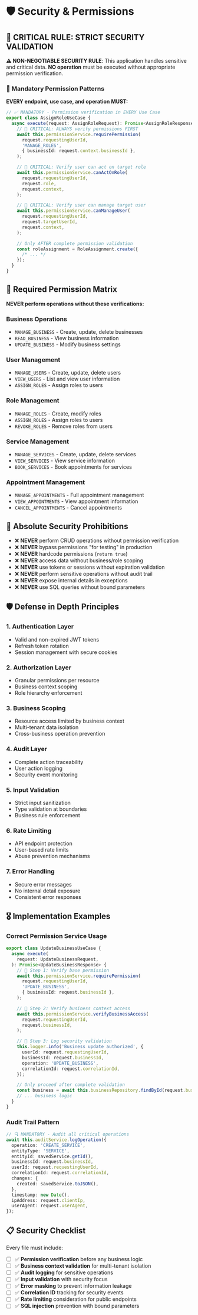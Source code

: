 # 🛡️ Security & Permissions

## 🚨 CRITICAL RULE: STRICT SECURITY VALIDATION

**⚠️ NON-NEGOTIABLE SECURITY RULE**: This application handles sensitive and critical data. **NO operation** must be executed without appropriate permission verification.

### 🔐 Mandatory Permission Patterns

**EVERY endpoint, use case, and operation MUST:**

```typescript
// ✅ MANDATORY - Permission verification in EVERY Use Case
export class AssignRoleUseCase {
  async execute(request: AssignRoleRequest): Promise<AssignRoleResponse> {
    // 🚨 CRITICAL: ALWAYS verify permissions FIRST
    await this.permissionService.requirePermission(
      request.requestingUserId,
      'MANAGE_ROLES',
      { businessId: request.context.businessId },
    );

    // 🚨 CRITICAL: Verify user can act on target role
    await this.permissionService.canActOnRole(
      request.requestingUserId,
      request.role,
      request.context,
    );

    // 🚨 CRITICAL: Verify user can manage target user
    await this.permissionService.canManageUser(
      request.requestingUserId,
      request.targetUserId,
      request.context,
    );

    // Only AFTER complete permission validation
    const roleAssignment = RoleAssignment.create({
      /* ... */
    });
  }
}
```

## 🎯 Required Permission Matrix

**NEVER perform operations without these verifications:**

### Business Operations

- `MANAGE_BUSINESS` - Create, update, delete businesses
- `READ_BUSINESS` - View business information
- `UPDATE_BUSINESS` - Modify business settings

### User Management

- `MANAGE_USERS` - Create, update, delete users
- `VIEW_USERS` - List and view user information
- `ASSIGN_ROLES` - Assign roles to users

### Role Management

- `MANAGE_ROLES` - Create, modify roles
- `ASSIGN_ROLES` - Assign roles to users
- `REVOKE_ROLES` - Remove roles from users

### Service Management

- `MANAGE_SERVICES` - Create, update, delete services
- `VIEW_SERVICES` - View service information
- `BOOK_SERVICES` - Book appointments for services

### Appointment Management

- `MANAGE_APPOINTMENTS` - Full appointment management
- `VIEW_APPOINTMENTS` - View appointment information
- `CANCEL_APPOINTMENTS` - Cancel appointments

## 🚫 Absolute Security Prohibitions

- ❌ **NEVER** perform CRUD operations without permission verification
- ❌ **NEVER** bypass permissions "for testing" in production
- ❌ **NEVER** hardcode permissions (`return true`)
- ❌ **NEVER** access data without business/role scoping
- ❌ **NEVER** use tokens or sessions without expiration validation
- ❌ **NEVER** perform sensitive operations without audit trail
- ❌ **NEVER** expose internal details in exceptions
- ❌ **NEVER** use SQL queries without bound parameters

## 🛡️ Defense in Depth Principles

### 1. Authentication Layer

- Valid and non-expired JWT tokens
- Refresh token rotation
- Session management with secure cookies

### 2. Authorization Layer

- Granular permissions per resource
- Business context scoping
- Role hierarchy enforcement

### 3. Business Scoping

- Resource access limited by business context
- Multi-tenant data isolation
- Cross-business operation prevention

### 4. Audit Layer

- Complete action traceability
- User action logging
- Security event monitoring

### 5. Input Validation

- Strict input sanitization
- Type validation at boundaries
- Business rule enforcement

### 6. Rate Limiting

- API endpoint protection
- User-based rate limits
- Abuse prevention mechanisms

### 7. Error Handling

- Secure error messages
- No internal detail exposure
- Consistent error responses

## 🎖️ Implementation Examples

### Correct Permission Service Usage

```typescript
export class UpdateBusinessUseCase {
  async execute(
    request: UpdateBusinessRequest,
  ): Promise<UpdateBusinessResponse> {
    // 🔐 Step 1: Verify base permission
    await this.permissionService.requirePermission(
      request.requestingUserId,
      'UPDATE_BUSINESS',
      { businessId: request.businessId },
    );

    // 🔐 Step 2: Verify business context access
    await this.permissionService.verifyBusinessAccess(
      request.requestingUserId,
      request.businessId,
    );

    // 🔐 Step 3: Log security validation
    this.logger.info('Business update authorized', {
      userId: request.requestingUserId,
      businessId: request.businessId,
      operation: 'UPDATE_BUSINESS',
      correlationId: request.correlationId,
    });

    // Only proceed after complete validation
    const business = await this.businessRepository.findById(request.businessId);
    // ... business logic
  }
}
```

### Audit Trail Pattern

```typescript
// 🔍 MANDATORY - Audit all critical operations
await this.auditService.logOperation({
  operation: 'CREATE_SERVICE',
  entityType: 'SERVICE',
  entityId: savedService.getId(),
  businessId: request.businessId,
  userId: request.requestingUserId,
  correlationId: request.correlationId,
  changes: {
    created: savedService.toJSON(),
  },
  timestamp: new Date(),
  ipAddress: request.clientIp,
  userAgent: request.userAgent,
});
```

## 📋 Security Checklist

Every file must include:

- [ ] ✅ **Permission verification** before any business logic
- [ ] ✅ **Business context validation** for multi-tenant isolation
- [ ] ✅ **Audit logging** for sensitive operations
- [ ] ✅ **Input validation** with security focus
- [ ] ✅ **Error masking** to prevent information leakage
- [ ] ✅ **Correlation ID** tracking for security events
- [ ] ✅ **Rate limiting** consideration for public endpoints
- [ ] ✅ **SQL injection** prevention with bound parameters
